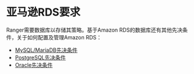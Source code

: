 # 亚马逊RDS要求

Ranger需要数据库以存储其策略。基于Amazon RDS的数据库还有其他先决条件，关于如何配置及管理Amazon RDS：

- [MySQL/MariaDB先决条件](./mysql-prerequisite.md)
- [PostgreSQL先决条件](./psql-prerequisite.md)
- [Oracle先决条件](./oracle-prerequisite.md)
